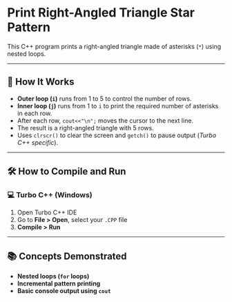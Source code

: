 # Print Right-Angled Triangle Star Pattern

This C++ program prints a right-angled triangle made of asterisks (`*`) using nested loops.

---

## 🚀 How It Works

- **Outer loop (`i`)** runs from 1 to 5 to control the number of rows.
- **Inner loop (`j`)** runs from 1 to `i` to print the required number of asterisks in each row.
- After each row, `cout<<"\n";` moves the cursor to the next line.
- The result is a right-angled triangle with 5 rows.
- Uses `clrscr()` to clear the screen and `getch()` to pause output (*Turbo C++ specific*).

---

## 🛠️ How to Compile and Run

### 💻 Turbo C++ (Windows)

1. Open Turbo C++ IDE  
2. Go to **File > Open**, select your `.CPP` file  
3. **Compile > Run**

---

## 📚 Concepts Demonstrated
- **Nested loops (`for` loops)**
- **Incremental pattern printing**
- **Basic console output using `cout`**
